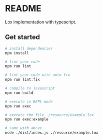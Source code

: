 # README

Lox implementation with typescript.

## Get started

```bash
# install dependencies
npm install

# lint your code
npm run lint

# lint your code with auto fix
npm run lint:fix

# compile to javascript
npm run build

# execute in REPL mode
npm run exec

# execute the file ./resource/example.lox
npm run exec:example

# same with above
node ./dist/index.js ./resource/example.lox
```
